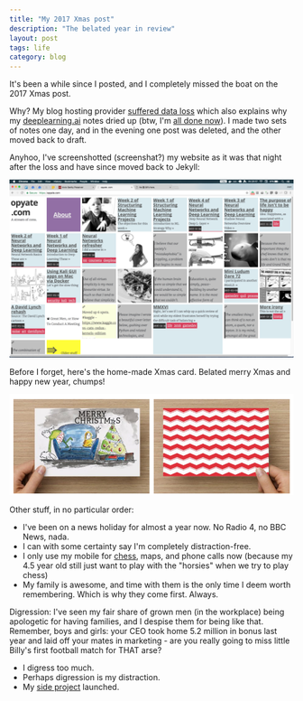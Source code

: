 ```yaml
---
title: "My 2017 Xmas post"
description: "The belated year in review"
layout: post
tags: life
category: blog
---
```


It's been a while since I posted, and I completely missed the boat on the 2017 Xmas post.

Why? My blog hosting provider [suffered data loss](https://status.ghost.org/incidents/rvx2czmnz5jt) which also explains why my [deeplearning.ai](https://deeplearning.ai) notes dried up (btw, I'm [all done now](https://www.coursera.org/account/accomplishments/specialization/certificate/WUMC3L2MXQ7F)). I made two sets of notes one day, and in the evening one post was deleted, and the other moved back to draft.

Anyhoo, I've screenshotted (screenshat?) my website as it was that night after the loss and have since moved back to Jekyll:

![thanks for nothing, Ghost.](/assets/posts/2018-02-11-my-2017-xmas-post/thanks-ghost.png)

Before I forget, here's the home-made Xmas card. Belated merry Xmas and happy new year, chumps!

![xmas card](/assets/posts/2018-02-11-my-2017-xmas-post/xmas2017.png)

Other stuff, in no particular order:

- I've been on a news holiday for almost a year now. No Radio 4, no BBC News, nada.
- I can with some certainty say I'm completely distraction-free.
- I only use my mobile for [chess](https://www.redhotpawn.com/), maps, and phone calls now (because my 4.5 year old still just want to play with the "horsies" when we try to play chess)
- My family is awesome, and time with them is the only time I deem worth remembering. Which is why they come first. Always.

Digression: I've seen my fair share of grown men (in the workplace) being apologetic for having families, and I despise them for being like that. Remember, boys and girls: your CEO took home 5.2 million in bonus last year and laid off your mates in marketing - are you really going to miss little Billy's first football match for THAT arse?

- I digress too much.
- Perhaps digression is my distraction.
- My [side project](https://pdfcrun.ch/) launched.

